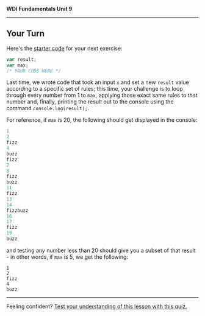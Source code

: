 **WDI Fundamentals Unit 9**

---

## Your Turn

Here's the [starter code](https://jsbin.com/woriviq/edit?js,console) for your next exercise:

```javascript
var result;
var max;
/* YOUR CODE HERE */
```

Last time, we wrote code that took an input `x` and set a new `result` value according to a specific set of rules; this time, your challenge is to loop through every number from 1 to `max`, applying those exact same rules to that number and, finally, printing the result out to the console using the command `console.log(result);`.

For reference, if `max` is 20, the following should get displayed in the console:

```javascript
1
2
fizz
4
buzz
fizz
7
8
fizz
buzz
11
fizz
13
14
fizzbuzz
16
17
fizz
19
buzz
```

and testing any number less than 20 should give you a subset of that result - in other words, if `max` is 5, we get the following:

```
1
2
fizz
4
buzz
```

---

Feeling confident? [Test your understanding of this lesson with this quiz.](06_quiz.md)
